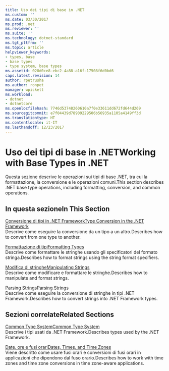 ```yaml
---
title: Uso dei tipi di base in .NET
ms.custom: ''
ms.date: 03/30/2017
ms.prod: .net
ms.reviewer: ''
ms.suite: ''
ms.technology: dotnet-standard
ms.tgt_pltfrm: ''
ms.topic: article
helpviewer_keywords:
- types, base
- base types
- type system, base types
ms.assetid: 028d0ce8-ebc2-4a88-a16f-17508f6d0bd6
caps.latest.revision: 14
author: rpetrusha
ms.author: ronpet
manager: wpickett
ms.workload:
- dotnet
- dotnetcore
ms.openlocfilehash: 7746d53748260610a7f0e33611dd672fd644d269
ms.sourcegitcommit: e7f04439d78909229506b56935a1105a4149ff3d
ms.translationtype: HT
ms.contentlocale: it-IT
ms.lasthandoff: 12/23/2017
---
```

# <a name="working-with-base-types-in-net"></a><span data-ttu-id="9110f-102">Uso dei tipi di base in .NET</span><span class="sxs-lookup"><span data-stu-id="9110f-102">Working with Base Types in .NET</span></span>
<span data-ttu-id="9110f-103">Questa sezione descrive le operazioni sui tipi di base .NET, tra cui la formattazione, la conversione e le operazioni comuni.</span><span class="sxs-lookup"><span data-stu-id="9110f-103">This section describes .NET base type operations, including formatting, conversion, and common operations.</span></span>  
  
## <a name="in-this-section"></a><span data-ttu-id="9110f-104">In questa sezione</span><span class="sxs-lookup"><span data-stu-id="9110f-104">In This Section</span></span>  
 [<span data-ttu-id="9110f-105">Conversione di tipi in .NET Framework</span><span class="sxs-lookup"><span data-stu-id="9110f-105">Type Conversion in the .NET Framework</span></span>](../../../docs/standard/base-types/type-conversion.md)  
 <span data-ttu-id="9110f-106">Descrive come eseguire la conversione da un tipo a un altro.</span><span class="sxs-lookup"><span data-stu-id="9110f-106">Describes how to convert from one type to another.</span></span>  
  
 [<span data-ttu-id="9110f-107">Formattazione di tipi</span><span class="sxs-lookup"><span data-stu-id="9110f-107">Formatting Types</span></span>](../../../docs/standard/base-types/formatting-types.md)  
 <span data-ttu-id="9110f-108">Descrive come formattare le stringhe usando gli specificatori del formato stringa.</span><span class="sxs-lookup"><span data-stu-id="9110f-108">Describes how to format strings using the string format specifiers.</span></span>  
  
 [<span data-ttu-id="9110f-109">Modifica di stringhe</span><span class="sxs-lookup"><span data-stu-id="9110f-109">Manipulating Strings</span></span>](../../../docs/standard/base-types/manipulating-strings.md)  
 <span data-ttu-id="9110f-110">Descrive come modificare e formattare le stringhe.</span><span class="sxs-lookup"><span data-stu-id="9110f-110">Describes how to manipulate and format strings.</span></span>  
  
 [<span data-ttu-id="9110f-111">Parsing Strings</span><span class="sxs-lookup"><span data-stu-id="9110f-111">Parsing Strings</span></span>](../../../docs/standard/base-types/parsing-strings.md)  
 <span data-ttu-id="9110f-112">Descrive come eseguire la conversione di stringhe in tipi .NET Framework.</span><span class="sxs-lookup"><span data-stu-id="9110f-112">Describes how to convert strings into .NET Framework types.</span></span>  
  
## <a name="related-sections"></a><span data-ttu-id="9110f-113">Sezioni correlate</span><span class="sxs-lookup"><span data-stu-id="9110f-113">Related Sections</span></span>  
 [<span data-ttu-id="9110f-114">Common Type System</span><span class="sxs-lookup"><span data-stu-id="9110f-114">Common Type System</span></span>](../../../docs/standard/base-types/common-type-system.md)  
 <span data-ttu-id="9110f-115">Descrive i tipi usati da .NET Framework.</span><span class="sxs-lookup"><span data-stu-id="9110f-115">Describes types used by the .NET Framework.</span></span>  
  
 [<span data-ttu-id="9110f-116">Date, ore e fusi orari</span><span class="sxs-lookup"><span data-stu-id="9110f-116">Dates, Times, and Time Zones</span></span>](../../../docs/standard/datetime/index.md)  
 <span data-ttu-id="9110f-117">Viene descritto come usare fusi orari e conversioni di fusi orari in applicazioni che dipendono dal fuso orario.</span><span class="sxs-lookup"><span data-stu-id="9110f-117">Describes how to work with time zones and time zone conversions in time zone-aware applications.</span></span>
